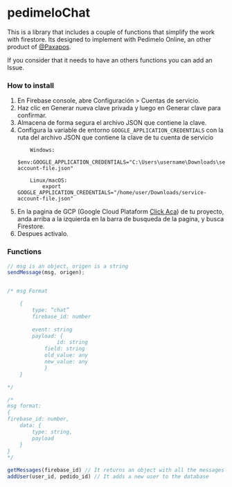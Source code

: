 # pedimeloChat
 
This is a library that includes a couple of functions that simplify the work with firestore. Its designed to implement with Pedimelo Online, an other product of [@Paxapos](https://github.com/paxapos).

If you consider that it needs to have an others functions you can add an Issue.

### How to install

1. En Firebase console, abre Configuración > Cuentas de servicio.
2. Haz clic en Generar nueva clave privada y luego en Generar clave para confirmar.
3. Almacena de forma segura el archivo JSON que contiene la clave.
4. Configura la variable de entorno `GOOGLE_APPLICATION_CREDENTIALS` con la ruta del archivo JSON que contiene la clave de tu cuenta de servicio
	```
		Windows: 
			$env:GOOGLE_APPLICATION_CREDENTIALS="C:\Users\username\Downloads\service-account-file.json"

		Linux/macOS:
			export GOOGLE_APPLICATION_CREDENTIALS="/home/user/Downloads/service-account-file.json"

	```		
5. En la pagina de GCP (Google Cloud Plataform [Click Aca](https://console.firebase.google.com/project/_/settings/serviceaccounts/adminsdk)) de tu proyecto, anda arriba a la izquierda en la barra de busqueda de la pagina, y busca Firestore.
6. Despues activalo.

### Functions

```js
// msg is an object, origen is a string
sendMessage(msg, origen);


/* msg Format

	{
   		type: “chat”
   		firebase_id: number
  
   		event: string
   		payload: {
        		id: string
			field: string
			old_value: any
			new_value: any
     		}
	}

*/

/*
msg format:
{
firebase_id: number,
    data: {
        type: string,
        payload
    }
}
*/

getMessages(firebase_id) // It returns an object with all the messages sended to an user
addUser(user_id, pedido_id) // It adds a new user to the database
```
